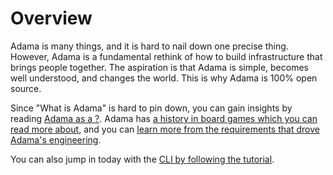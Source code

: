 # Overview

Adama is many things, and it is hard to nail down one precise thing.
However, Adama is a fundamental rethink of how to build infrastructure that brings people together.
The aspiration is that Adama is simple, becomes well understood, and changes the world.
This is why Adama is 100% open source.

Since "What is Adama" is hard to pin down, you can gain insights by reading [Adama as a ?](./adama-as-a.md).
Adama has [a history in board games which you can read more about](./history/origins.md), and you can [learn more from the requirements that drove Adama's engineering](./requirements-of-adama.md).

You can also jump in today with the [CLI by following the tutorial](./tutorial/00-install.md).